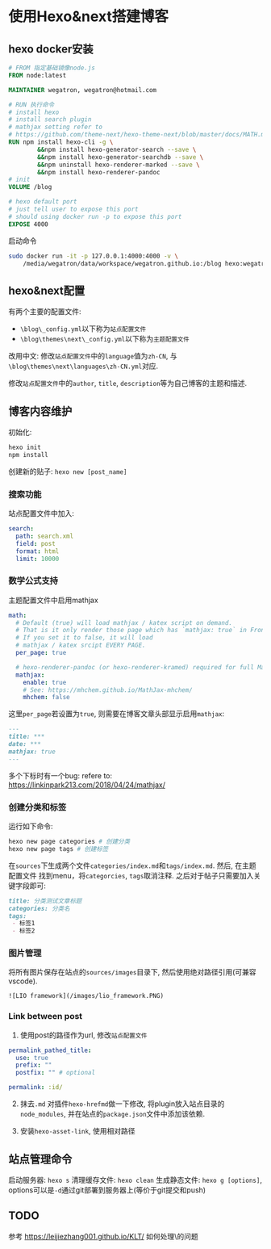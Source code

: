 # 使用Hexo&next搭建博客
## hexo docker安装
```Dockerfile
# FROM 指定基础镜像node.js
FROM node:latest

MAINTAINER wegatron, wegatron@hotmail.com

# RUN 执行命令
# install hexo
# install search plugin
# mathjax setting refer to
# https://github.com/theme-next/hexo-theme-next/blob/master/docs/MATH.md
RUN npm install hexo-cli -g \
        &&npm install hexo-generator-search --save \
        &&npm install hexo-generator-searchdb --save \
        &&npm uninstall hexo-renderer-marked --save \
        &&npm install hexo-renderer-pandoc
# init
VOLUME /blog

# hexo default port
# just tell user to expose this port
# should using docker run -p to expose this port
EXPOSE 4000
```

启动命令
```bash
sudo docker run -it -p 127.0.0.1:4000:4000 -v \
    /media/wegatron/data/workspace/wegatron.github.io:/blog hexo:wegatron bash
```

## hexo&next配置
有两个主要的配置文件: 
* `\blog\_config.yml`以下称为`站点配置文件`
* `\blog\themes\next\_config.yml`以下称为`主题配置文件`

改用中文: 修改`站点配置文件`中的`language`值为`zh-CN`, 与`\blog\themes\next\languages\zh-CN.yml`对应.

修改`站点配置文件`中的`author`, `title`, `description`等为自己博客的主题和描述.

## 博客内容维护
初始化:
```bash
hexo init
npm install
```
创建新的贴子: `hexo new [post_name]`

### 搜索功能
站点配置文件中加入:
```yaml
search:
  path: search.xml
  field: post
  format: html
  limit: 10000
```

### 数学公式支持
主题配置文件中启用mathjax
```yaml
math:
  # Default (true) will load mathjax / katex script on demand.
  # That is it only render those page which has `mathjax: true` in Front-matter.
  # If you set it to false, it will load 
  # mathjax / katex srcipt EVERY PAGE.
  per_page: true

  # hexo-renderer-pandoc (or hexo-renderer-kramed) required for full MathJax support.
  mathjax:
    enable: true
    # See: https://mhchem.github.io/MathJax-mhchem/
    mhchem: false
```
这里`per_page`若设置为`true`, 则需要在博客文章头部显示启用`mathjax`:
```markdown
---
title: ***
date: ***
mathjax: true
---
```

多个下标时有一个bug:
refere to: https://linkinpark213.com/2018/04/24/mathjax/

### 创建分类和标签
运行如下命令:
```bash
hexo new page categories # 创建分类
hexo new page tags # 创建标签
```
在`sources`下生成两个文件`categories/index.md`和`tags/index.md`. 然后, 在主题配置文件 找到menu，将`categorcies`, `tags`取消注释. 之后对于帖子只需要加入关键字段即可:
```markdown
title: 分类测试文章标题
categories: 分类名
tags:
 - 标签1
 - 标签2
```

### 图片管理
将所有图片保存在站点的`sources/images`目录下, 然后使用绝对路径引用(可兼容vscode).
```
![LIO framework](/images/lio_framework.PNG)
```

### Link between post
1. 使用post的路径作为url, 修改`站点配置文件`
  ```yaml
  permalink_pathed_title:
    use: true
    prefix: ""
    postfix: "" # optional
  ```

  ```yaml
  permalink: :id/
  ```
2. 抹去`.md`
对插件`hexo-hrefmd`做一下修改, 将plugin放入站点目录的`node_modules`, 并在站点的`package.json`文件中添加该依赖.

3. 安装`hexo-asset-link`, 使用相对路径



## 站点管理命令
启动服务器: `hexo s`
清理缓存文件: `hexo clean`
生成静态文件: `hexo g [options]`, options可以是`-d`通过git部署到服务器上(等价于git提交和push)

## TODO
参考 https://leijiezhang001.github.io/KLT/ 如何处理\\的问题